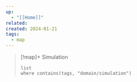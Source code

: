 ```yaml
---
up:
  - "[[Home]]"
related: 
created: 2024-01-21
tags:
  - map
---
```



> [!map]+ Simulation
> ```dataview
> list
> where contains(tags, "domain/simulation")
> ```